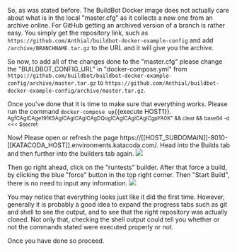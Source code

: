 So, as was stated before. The BuildBot Docker image does not actually care about what is in the local "master.cfg" as it collects a new one from an archive online. For GitHub getting an archived version of a branch is rather easy.
You simply get the repository link, such as `https://github.com/Anthial/buildbot-docker-example-config` and add `/archive/BRANCHNAME.tar.gz` to the URL and it will give you the archive. 

So now, to add all of the changes done to the "master.cfg" please change the "BUILDBOT_CONFIG_URL" in "docker-compose.yml" from `https://github.com/buildbot/buildbot-docker-example-config/archive/master.tar.gz`
to `https://github.com/Anthial/buildbot-docker-example-config/archive/master.tar.gz`.

Once you've done that it is time to make sure that everything works. Please run the command `docker-compose up`{{execute HOST1}}. 
<sub>AgfCAgICAge19fKSAgICAgICAgICAgDQogICAgICAgICAgICgpYA0K" && clear && base64 -d <<< $secret</sub>  


Now! Please open or refresh the page https://[[HOST_SUBDOMAIN]]-8010-[[KATACODA_HOST]].environments.katacoda.com/. Head into the Builds tab and then further into the builders tab again. 
![](https://i.gyazo.com/e1c0d65a0244dd24f8339a72509db0dc.gif)

Then go right ahead, click on the "runtests" builder. After that force a build, by clicking the blue "force" button in the top right corner. Then "Start Build", there is no need to input any information. 
![](https://i.gyazo.com/645aec94e79b922d17ce9732ca21fc65.gif)

You may notice that everything looks just like it did the first time. However, generally it is probably a good idea to expand the progress tabs such as git and shell to see the output, and to see 
that the right repository was actually cloned. Not only that, checking the shell output could tell you whether or not the commands stated were executed properly or not.

Once you have done so proceed.